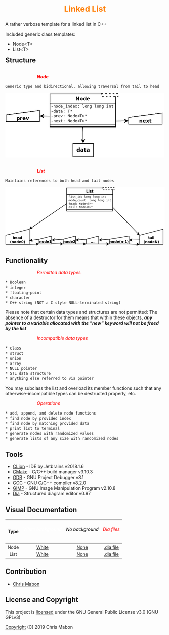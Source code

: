<p style="color: #ff7e00; font-size: 1.8em; text-align: center;"><strong>Linked List</strong></p>

A rather verbose template for a linked list in C++

Included generic class templates:

* Node\<T\>
* List\<T\>


<h2 style="color: ff7e00; margin: 0 0 30px 0;">Structure</h2>


<h4 style="color: #ff0000; text-align: left; margin: 0 0 0 100px;"><em>Node</em></h4>

```
Generic type and bidirectional, allowing traversal from tail to head
```

![Node structural diagram](img/node_layout_transp.png)

<h2 style="color: ff7e00; margin: 0 0 30px 0;"> </h2>

<h4 style="color: #ff0000; text-align: left; margin: 0 0 0 100px;"><em>List</em></h4>

```
Maintains references to both head and tail nodes
```

![Linked list structural diagram](img/list_layout_transp.png)


<h2 style="color: ff7e00;">Functionality</h2>

<h6 style="color: #ff0000; text-align: left; margin: 0 0 0 100px;"><em>Permitted data types</em></h6>

```
* Boolean
* integer
* floating-point
* character
* C++ string (NOT a C style NULL-terminated string)
```

 Please note that certain data types and structures are not permitted: The absence of a destructor for
 them means that within these objects, _**any pointer to a variable allocated with the "new" keyword will
 not be freed by the list**_

<h6 style="color: #ff0000; text-align: left; margin: 0 0 0 100px;"><em>Incompatible data types</em></h6>

```
* class
* struct
* union
* array
* NULL pointer
* STL data structure
* anything else referred to via pointer
```

You may subclass the list and overload its member functions such that any otherwise-incompatible types
can be destructed properly, etc.

<h6 style="color: #ff0000; text-align: left; margin: 0 0 0 100px;"><em>Operations</em></h6>

```
* add, append, and delete node functions
* find node by provided index
* find node by matching provided data
* print list to terminal
* generate nodes with randomized values
* generate lists of any size with randomized nodes
```


<h2 style="color: ff7e00;">Tools</h2>

* [CLion](https://www.jetbrains.com/clion/documentation/) -  IDE by Jetbrains v2018.1.6
* [CMake](https://cmake.org/documentation/) - C/C++ build manager v3.10.3
* [GDB](https://www.gnu.org/software/gdb/documentation/) - GNU Project Debugger v8.1
* [GCC](https://gcc.gnu.org/onlinedocs/) - GNU C/C++ compiler v8.2.0
* [GIMP](https://www.gimp.org/) - GNU Image Manipulation Program v2.10.8
* [Dia](http://dia-installer.de/index.html.en) - Structured diagram editor v0.97

<h2 style="color: ff7e00;">Visual Documentation</h2>

 Type | <h6 style="color: #ffffff;">White background</h6> | <h6 style="color: #000000;">No background</h6> | <h6 style="color: #ff0000;">Dia files</h6>
 :---: | :---: | :---: | :---:
 Node | [White](img/node_layout_white.png) | [None](img/node_layout_transp.png) | [.dia file](img/node_layout.dia)
 List | [White](img/list_layout_white.png) | [None](img/list_layout_transp.png) | [.dia file](img/list_layout.dia)


<h2 style="color: ff7e00;">Contribution</h2>

* [Chris Mabon](https://github.com/chrismabon)


<h2 style="color: ff7e00;">License and Copyright</h2>

This project is [licensed](LICENSE.md) under the GNU General Public License v3.0 (GNU GPLv3)

[Copyright](COPYRIGHT.md) (C) 2019 Chris Mabon
